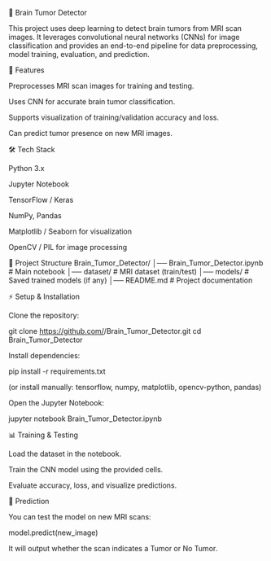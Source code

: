 🧠 Brain Tumor Detector

This project uses deep learning to detect brain tumors from MRI scan images.
It leverages convolutional neural networks (CNNs) for image classification and provides an end-to-end pipeline for data preprocessing, model training, evaluation, and prediction.

🚀 Features

Preprocesses MRI scan images for training and testing.

Uses CNN for accurate brain tumor classification.

Supports visualization of training/validation accuracy and loss.

Can predict tumor presence on new MRI images.

🛠️ Tech Stack

Python 3.x

Jupyter Notebook

TensorFlow / Keras

NumPy, Pandas

Matplotlib / Seaborn for visualization

OpenCV / PIL for image processing

📂 Project Structure
Brain_Tumor_Detector/
│── Brain_Tumor_Detector.ipynb   # Main notebook
│── dataset/                     # MRI dataset (train/test)
│── models/                      # Saved trained models (if any)
│── README.md                    # Project documentation

⚡ Setup & Installation

Clone the repository:

git clone https://github.com/<your-username>/Brain_Tumor_Detector.git
cd Brain_Tumor_Detector


Install dependencies:

pip install -r requirements.txt


(or install manually: tensorflow, numpy, matplotlib, opencv-python, pandas)

Open the Jupyter Notebook:

jupyter notebook Brain_Tumor_Detector.ipynb

📊 Training & Testing

Load the dataset in the notebook.

Train the CNN model using the provided cells.

Evaluate accuracy, loss, and visualize predictions.

🔮 Prediction

You can test the model on new MRI scans:

model.predict(new_image)


It will output whether the scan indicates a Tumor or No Tumor.
